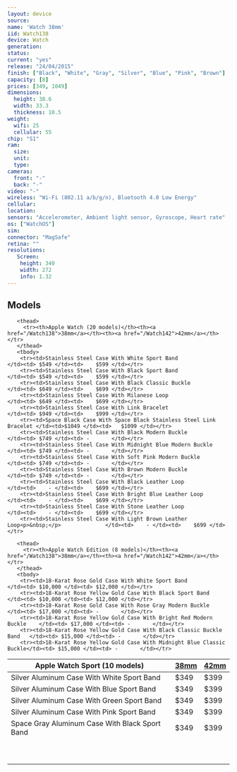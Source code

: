 ```yaml
---
layout: device
source: 
name: 'Watch 38mm'
iid: Watch138
device: Watch
generation:
status: 
current: "yes"
release: "24/04/2015"
finish: ["Black", "White", "Gray", "Silver", "Blue", "Pink", "Brown"]
capacity: [8]
prices: [349, 1049]
dimensions:
  height: 38.6
  width: 33.3
  thickness: 10.5
weight:
  wifi: 25
  cellular: 55
chip: "S1"
ram:
  size:
  unit:
  type:
cameras:
  front: "-"
  back: "-"
video: "-"
wireless: "Wi-Fi (802.11 a/b/g/n), Bluetooth 4.0 Low Energy"
cellular:
location:
sensors: "Accelerometer, Ambient light sensor, Gyroscope, Heart rate"
os: ["WatchOS"]
sim:
connector: "MagSafe"
retina: ""
resolutions:
   Screen:
    height: 340
    width: 272
    info: 1.32
---
```


## Models

<!--
 Apple Watch Sport (10 models)                                   | <a href="/Watch138">38mm</a> | <a href="/Watch142">42mm</a> 
-----------------------------------------------------------------|---------|------
 Silver Aluminum Case With White Sport Band                      |    $349 |    $399  
 Silver Aluminum Case With Blue Sport Band                       |    $349 |    $399 
 Silver Aluminum Case With Green Sport Band                      |    $349 |    $399 
 Silver Aluminum Case With Pink Sport Band                       |    $349 |    $399 
 Space Gray Aluminum Case With Black Sport Band                  |    $349 |    $399 
&nbsp;                                                           |         | 
 <b>Apple Watch (20 models)</b>                                  | <a href="/Watch138">38mm</a>    | <a href="/Watch142">42mm</a>
 Stainless Steel Case With White Sport Band                      |    $549 |    $599
 Stainless Steel Case With Black Sport Band                      |    $549 |    $599
 Stainless Steel Case With Black Classic Buckle                  |    $649 |    $699
 Stainless Steel Case With Milanese Loop                         |    $649 |    $699
 Stainless Steel Case With Link Bracelet                         |    $949 |    $999
 Space Black Case With Space Black Stainless Steel Link Bracelet |   $1049 |   $1099
 Stainless Steel Case With Black Modern Buckle                   |    $749 | -
 Stainless Steel Case With Midnight Blue Modern Buckle           |    $749 | -
 Stainless Steel Case With Soft Pink Modern Buckle               |    $749 | -
 Stainless Steel Case With Brown Modern Buckle                   |    $749 | -
 Stainless Steel Case With Black Leather Loop                    |       - |    $699 
 Stainless Steel Case With Bright Blue Leather Loop              |       - |    $699 
 Stainless Steel Case With Stone Leather Loop                    |       - |    $699 
 Stainless Steel Case With Light Brown Leather Loop              |       - |    $699 
 &nbsp;                                                          |         | 
 <b>Apple Watch Edition (8 models)</b>                           | <a href="/Watch138">38mm</a>    | <a href="/Watch142">42mm</a>
 18-Karat Rose Gold Case With White Sport Band                   | $10,000 | $12,000
 18-Karat Rose Yellow Gold Case With Black Sport Band            | $10,000 | $12,000
 18-Karat Rose Gold Case With Rose Gray Modern Buckle            | $17,000 | -
 18-Karat Rose Yellow Gold Case With Bright Red Modern Buckle    | $17,000 | -
 18-Karat Rose Yellow Gold Case With Black Classic Buckle Band   | $15,000 | -
 18-Karat Rose Yellow Gold Case With Midnight Blue Classic Buckle&nbsp;&nbsp;&nbsp;| $15,000&nbsp;&nbsp;&nbsp;| -
-->


 <table class="table table-striped table-hover">
   <thead>
     <tr><th>Apple Watch Sport (10 models)</th><th><a href="/Watch138">38mm</a></th><th><a href="/Watch142">42mm</a></th></tr>
   </thead>
   <tbody>
     	<tr><td>Silver Aluminum Case With White Sport Band                      </td><td> $349 </td><td>    $399 </td></tr>
		<tr><td>Silver Aluminum Case With Blue Sport Band                       </td><td> $349 </td><td>    $399 </td></tr>
		<tr><td>Silver Aluminum Case With Green Sport Band                      </td><td> $349 </td><td>    $399 </td></tr>
		<tr><td>Silver Aluminum Case With Pink Sport Band                       </td><td> $349 </td><td>    $399 </td></tr>
		<tr><td>Space Gray Aluminum Case With Black Sport Band                  </td><td> $349 </td><td>    $399 </td></tr>
		<tr><td><p>&nbsp;</p></td><td></td><td></td></tr>
   </tbody>

	   <thead>
	     <tr><th>Apple Watch (20 models)</th><th><a href="/Watch138">38mm</a></th><th><a href="/Watch142">42mm</a></th></tr>
	   </thead>
	   <tbody>
		<tr><td>Stainless Steel Case With White Sport Band                      </td><td> $549 </td><td>    $599 </td></tr>
		<tr><td>Stainless Steel Case With Black Sport Band                      </td><td> $549 </td><td>    $599 </td></tr>
		<tr><td>Stainless Steel Case With Black Classic Buckle                  </td><td> $649 </td><td>    $699 </td></tr>
		<tr><td>Stainless Steel Case With Milanese Loop                         </td><td> $649 </td><td>    $699 </td></tr>
		<tr><td>Stainless Steel Case With Link Bracelet                         </td><td> $949 </td><td>    $999 </td></tr>
		<tr><td>Space Black Case With Space Black Stainless Steel Link Bracelet </td><td>$1049 </td><td>   $1099 </td></tr>
		<tr><td>Stainless Steel Case With Black Modern Buckle                   </td><td> $749 </td><td> -       </td></tr>
		<tr><td>Stainless Steel Case With Midnight Blue Modern Buckle           </td><td> $749 </td><td> -       </td></tr>
		<tr><td>Stainless Steel Case With Soft Pink Modern Buckle               </td><td> $749 </td><td> -       </td></tr>
		<tr><td>Stainless Steel Case With Brown Modern Buckle                   </td><td> $749 </td><td> -       </td></tr>
		<tr><td>Stainless Steel Case With Black Leather Loop                    </td><td>    - </td><td>    $699 </td></tr>
		<tr><td>Stainless Steel Case With Bright Blue Leather Loop              </td><td>    - </td><td>    $699 </td></tr>
		<tr><td>Stainless Steel Case With Stone Leather Loop                    </td><td>    - </td><td>    $699 </td></tr>
		<tr><td>Stainless Steel Case With Light Brown Leather Loop<p>&nbsp;</p>              </td><td>    - </td><td>    $699 </td></tr>
   </tbody>

	   <thead>
	     <tr><th>Apple Watch Edition (8 models)</th><th><a href="/Watch138">38mm</a></th><th><a href="/Watch142">42mm</a></th></tr>
	   </thead>
	   <tbody>
		<tr><td>18-Karat Rose Gold Case With White Sport Band                   </td><td> $10,000 </td><td> $12,000 </td></tr>
		<tr><td>18-Karat Rose Yellow Gold Case With Black Sport Band            </td><td> $10,000 </td><td> $12,000 </td></tr>
		<tr><td>18-Karat Rose Gold Case With Rose Gray Modern Buckle            </td><td> $17,000 </td><td> -       </td></tr>
		<tr><td>18-Karat Rose Yellow Gold Case With Bright Red Modern Buckle    </td><td> $17,000 </td><td> -       </td></tr>
		<tr><td>18-Karat Rose Yellow Gold Case With Black Classic Buckle Band   </td><td> $15,000 </td><td> -       </td></tr>
		<tr><td>18-Karat Rose Yellow Gold Case With Midnight Blue Classic Buckle</td><td> $15,000 </td><td> -       </td></tr>
   </tbody>
 </table>
